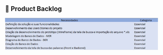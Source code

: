 ## :page_with_curl: Product Backlog  

![Product Backlog](https://github.com/equipe-tetris/itseasy/blob/master/resource/images/product-backlog/product.jpg "Backlog")<br>


